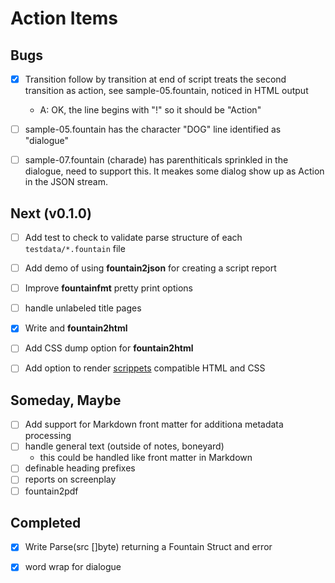
# Action Items

## Bugs

+ [x] Transition follow by transition at end of script treats the second transition as action, see sample-05.fountain, noticed in HTML output
    + A: OK, the line begins with "!" so it should be "Action"
+ [ ] sample-05.fountain has the character "DOG" line identified as "dialogue"
+ [ ] sample-07.fountain (charade) has parenthiticals sprinkled in the dialogue, need to support this.  It meakes some dialog show up as Action in the JSON stream.


## Next (v0.1.0)

+ [ ] Add test to check to validate parse structure of each `testdata/*.fountain` file
+ [ ] Add demo of using **fountain2json** for creating a script report
+ [ ] Improve **fountainfmt** pretty print options
+ [ ] handle unlabeled title pages
+ [x] Write and **fountain2html**
+ [ ] Add CSS dump option for **fountain2html** 
+ [ ] Add option to render [scrippets](https://fountain.io/scrippets) compatible HTML and CSS


## Someday, Maybe

+ [ ] Add support for Markdown front matter for additiona metadata processing
+ [ ] handle general text (outside of notes, boneyard)
    + this could be handled like front matter in Markdown
+ [ ] definable heading prefixes
+ [ ] reports on screenplay 
+ [ ] fountain2pdf

## Completed

+ [x] Write Parse(src []byte) returning a Fountain Struct and error
+ [x] word wrap for dialogue

